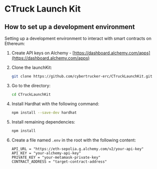 # CTruck Launch Kit

## How to set up a development environment

Setting up a development environment to interact with smart contracts on Ethereum:

1. Create API keys on Alchemy - [https://dashboard.alchemy.com/apps](https://dashboard.alchemy.com/apps)

2. Clone the launchKit:
   ```bash
   git clone https://github.com/cybertrucker-erc/CTruckLaunchKit.git
   ```

3. Go to the directory:
   ```bash
   cd CTruckLaunchKit
   ```

4. Install Hardhat with the following command:
   ```bash
   npm install --save-dev hardhat
   ```

5. Install remaining dependencies:
   ```bash
   npm install
   ```

6. Create a file named `.env` in the root with the following content:
   ```env
   API_URL = "https://eth-sepolia.g.alchemy.com/v2/your-api-key"
   API_KEY = "your-alchemy-api-key"
   PRIVATE_KEY = "your-metamask-private-key"
   CONTRACT_ADDRESS = "target-contract-address"
   ```
